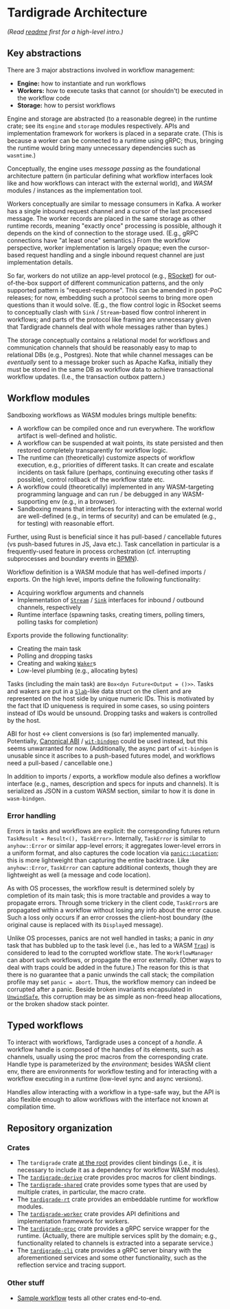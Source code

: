 # Tardigrade Architecture

*(Read [readme](README.md) first for a high-level intro.)*

## Key abstractions

There are 3 major abstractions involved in workflow management:

- **Engine:** how to instantiate and run workflows
- **Workers:** how to execute tasks that cannot (or shouldn't) be executed
  in the workflow code
- **Storage:** how to persist workflows

Engine and storage are abstracted (to a reasonable degree) in the runtime crate;
see its `engine` and `storage` modules respectively. APIs and implementation
framework for workers is placed in a separate crate. (This is because a worker
can be connected to a runtime using gRPC; thus, bringing the runtime would
bring many unnecessary dependencies such as `wasmtime`.)

Conceptually, the engine uses *message passing* as the foundational
architecture pattern (in particular defining what workflow interfaces look like
and how workflows can interact with the external world), and *WASM* modules / instances
as the implementation tool.

Workers conceptually are similar to message consumers in Kafka. A worker
has a single inbound request channel and a cursor of the last processed message.
The worker records are placed in the same storage as other runtime records,
meaning "exactly once" processing is possible, although it depends on the kind
of connection to the storage used. (E.g., gRPC connections have "at least once" semantics.)
From the workflow perspective, worker implementation is largely opaque; even the cursor-based
request handling and a single inbound request channel are just implementation details.

So far, workers do not utilize an app-level protocol (e.g., [RSocket]) for out-of-the-box
support of different communication patterns, and the only supported pattern is "request-response".
This can be amended in post-PoC releases; for now, embedding such a protocol seems to bring
more open questions than it would solve. (E.g., the flow control logic in RSocket seems to
conceptually clash with `Sink` / `Stream`-based flow control inherent in workflows;
and parts of the protocol like framing are unnecessary given that Tardigrade channels deal
with whole messages rather than bytes.)

The storage conceptually contains a relational model for workflows and communication channels
that should be reasonably easy to map to relational DBs (e.g., Postgres).
Note that while channel messages can be *eventually* sent to a message broker such as Apache Kafka,
initially they must be stored in the same DB as workflow data to achieve transactional workflow updates.
(I.e., the transaction outbox pattern.)

## Workflow modules

Sandboxing workflows as WASM modules brings multiple benefits:

- A workflow can be compiled once and run everywhere. The workflow artifact is well-defined
  and holistic.
- A workflow can be suspended at wait points, its state persisted and then restored
  completely transparently for workflow logic.
- The runtime can (theoretically) customize aspects of workflow execution, e.g., priorities
  of different tasks. It can create and escalate incidents on task failure (perhaps, continuing
  executing other tasks if possible), control rollback of the workflow state etc.
- A workflow could (theoretically) implemented in any WASM-targeting programming language
  and can run / be debugged in any WASM-supporting env (e.g., in a browser).
- Sandboxing means that interfaces for interacting with the external world are well-defined
  (e.g., in terms of security) and can be emulated (e.g., for testing) with reasonable effort.

Further, using Rust is beneficial since it has pull-based / cancellable futures
(vs push-based futures in JS, Java etc.). Task cancellation in particular
is a frequently-used feature in process orchestration (cf. interrupting subprocesses
and boundary events in [BPMN]).

Workflow definition is a WASM module that has well-defined imports / exports.
On the high level, imports define the following functionality:

- Acquiring workflow arguments and channels
- Implementation of [`Stream`] / [`Sink`] interfaces for inbound / outbound channels,
  respectively
- Runtime interface (spawning tasks, creating timers, polling timers, 
  polling tasks for completion)

Exports provide the following functionality:

- Creating the main task
- Polling and dropping tasks
- Creating and waking [`Waker`]s
- Low-level plumbing (e.g., allocating bytes)

Tasks (including the main task) are `Box<dyn Future<Output = ()>>`. Tasks and wakers
are put in a [`Slab`]-like data struct on the client
and are represented on the host side by unique numeric IDs.
This is motivated  by the fact that ID uniqueness is required in some cases,
so using pointers instead of IDs would be unsound.
Dropping tasks and wakers is controlled by the host.

ABI for host ↔ client conversions is (so far) implemented manually. Potentially,
[Canonical ABI] / [`wit-bindgen`] could be used instead, but this seems unwarranted
for now. (Additionally, the async part of `wit-bindgen` is unusable since
it ascribes to a push-based futures model, and workflows need a pull-based / cancellable one.)

In addition to imports / exports, a workflow module also defines a workflow interface
(e.g., names, description and specs for inputs and channels). It is serialized
as JSON in a custom WASM section, similar to how it is done in `wasm-bindgen`.

[BPMN]: https://en.wikipedia.org/wiki/Business_Process_Model_and_Notation
[`Stream`]: https://docs.rs/futures/latest/futures/stream/trait.Stream.html
[`Sink`]: https://docs.rs/futures/latest/futures/sink/trait.Sink.html
[`Waker`]: https://doc.rust-lang.org/std/task/struct.Waker.html
[`Slab`]: https://docs.rs/slab/latest/slab/struct.Slab.html
[Canonical ABI]: https://github.com/WebAssembly/component-model/blob/main/design/mvp/CanonicalABI.md
[`wit-bindgen`]: https://github.com/bytecodealliance/wit-bindgen
[RSocket]: https://rsocket.io/

### Error handling

Errors in tasks and workflows are explicit: the corresponding futures return 
`TaskResult = Result<(), TaskError>`. Internally, `TaskError` is similar to `anyhow::Error`
or similar app-level errors; it aggregates lower-level errors in a uniform format,
and also captures the code location via [`panic::Location`]; this is more lightweight
than capturing the entire backtrace. Like `anyhow::Error`, `TaskError` can capture
additional contexts, though they are lightweight as well (a message and code location).

As with OS processes, the workflow result is determined solely by completion of its main task;
this is more tractable and provides a way to propagate errors. Through some trickery
in the client code, `TaskError`s are propagated within a workflow without losing any info
about the error cause. Such a loss only occurs if an error crosses the client–host boundary
(the original cause is replaced with its `Display`ed message).

Unlike OS processes, panics are not well handled in tasks; a panic in *any* task
that has bubbled up to the task level (i.e., has led to a WASM [`Trap`]) is considered 
to lead to the corrupted workflow state. The `WorkflowManager` can abort such workflows, 
or propagate the error externally. (Other ways to deal with traps could be added in the future.)
The reason for this is that there is no guarantee that a panic unwinds the call stack;
the compilation profile may set `panic = abort`. Thus, the workflow memory
can indeed be corrupted after a panic. Beside broken invariants encapsulated in [`UnwindSafe`],
this corruption may be as simple as non-freed heap allocations, or the broken shadow stack pointer. 

[`panic::Location`]: https://doc.rust-lang.org/std/panic/struct.Location.html
[`Trap`]: https://docs.rs/wasmtime/1/wasmtime/struct.Trap.html
[`UnwindSafe`]: https://doc.rust-lang.org/std/panic/trait.UnwindSafe.html

## Typed workflows

To interact with workflows, Tardigrade uses a concept of a *handle*. A workflow
handle is composed of the handles of its elements, such as channels,
usually using the proc macros from the corresponding crate. Handle type is parameterized
by the *environment*; besides WASM client env, there are environments
for workflow testing and for interacting with a workflow executing in a runtime
(low-level sync and async versions).

Handles allow interacting with a workflow in a type-safe way, but the API
is also flexible enough to allow workflows with the interface not known at compilation time.

## Repository organization

### Crates

- The `tardigrade` crate [at the root](.) provides client bindings
  (i.e., it is necessary to include it as a dependency for workflow WASM modules).
- The [`tardigrade-derive`](crates/derive) crate provides proc macros
  for client bindings.
- The [`tardigrade-shared`](crates/shared) crate provides some types
  that are used by multiple crates, in particular, the macro crate.
- The [`tardigrade-rt`](crates/rt) crate provides an embeddable runtime
  for workflow modules.
- The [`tardigrade-worker`](crates/worker) crate provides API definitions
  and implementation framework for workers.
- The [`tardigrade-grpc`](crates/grpc) crate provides a gRPC service wrapper
  for the runtime. (Actually, there are multiple services split by the domain;
  e.g., functionality related to channels is extracted into a separate service.)
- The [`tardigrade-cli`](crates/cli) crate provides a gRPC server binary
  with the aforementioned services and some other functionality, such as
  the reflection service and tracing support.

### Other stuff

- [Sample workflow](e2e-tests/pizza) tests all other crates end-to-end.
